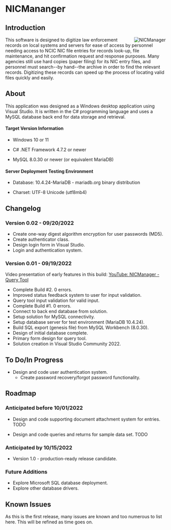 # NICMananger

## Introduction
<img align="right" src="https://raw.githubusercontent.com/exteran/nicmanager/main/img/nicmanager_queryform.jpg" alt="NICManager">This software is designed to digitize law enforcement records on local systems and servers for ease of access by personnel needing access to NCIC NIC file entries for records look-up, file maintenance, and hit confirmation request and response purposes. Many agencies still use hard copies (paper filing) for its NIC entry files, and personnel must search--by hand--the archive in order to find the relevant records. Digitizing these records can speed up the process of locating valid files quickly and easily.

## About

This application was designed as a Windows desktop application using Visual Studio. It is written in the C# programming language and uses a MySQL database back end for data storage and retrieval.

#### Target Version Information

- Windows 10 or 11

- C# .NET Framework 4.7.2 or newer

- MySQL 8.0.30 or newer (or equivalent MariaDB)

#### Server Deployment Testing Environment

- Database: 10.4.24-MariaDB - mariadb.org binary distribution

- Charset: UTF-8 Unicode (utf8mb4)

## Changelog

### Version 0.02 - 09/20/2022

- Create one-way digest algorithm encryption for user passwords (MD5).
- Create authenticator class.
- Design login form in Visual Studio.
- Login and authentication system.

### Version 0.01 - 09/19/2022

Video presentation of early features in this build: [YouTube: NICManager - Query Tool](https://youtu.be/TfylPKEYULI)

- Complete Build #2. 0 errors.
- Improved status feedback system to user for input validation.
- Query tool input validation for valid input.
- Complete Build #1. 0 errors.
- Connect to back end database from solution.
- Setup solution for MySQL connectivity.
- Setup database server for test environment (MariaDB 10.4.24).
- Build SQL export (genesis file) from MySQL Workbench (8.0.30).
- Design of initial database complete.
- Primary form design for query tool.
- Solution creation in Visual Studio Community 2022.

## To Do/In Progress

- Design and code user authentication system.
  - Create password recovery/forgot password functionality.

## Roadmap

### Anticipated before 10/01/2022
- Design and code supporting document attachment system for entries. TODO

- Design and code queries and returns for sample data set. TODO

### Anticipated by 10/15/2022
- Version 1.0 - production-ready release candidate.

### Future Additions
- Explore Microsoft SQL database deployment.
- Explore other database drivers.

## Known Issues
As this is the first release, many issues are known and too numerous to list here. This will be refined as time goes on.
